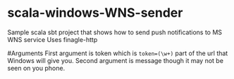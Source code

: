# scala-windows-WNS-sender
Sample scala sbt project that shows how to send push notifications to MS WNS service
Uses finagle-http

#Arguments
First argument is token which is `token=(\w+)` part of the url that Windows will give you.
Second argument is message though it may not be seen on you phone.
